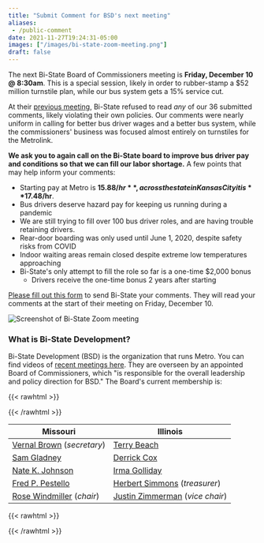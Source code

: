 ```yaml
---
title: "Submit Comment for BSD's next meeting"
aliases:
 - /public-comment
date: 2021-11-27T19:24:31-05:00
images: ["/images/bi-state-zoom-meeting.png"]
draft: false
---
```


The next Bi-State Board of Commissioners meeting is **Friday, December 10 @ 8:30am**. This is a special session, likely in order to rubber-stamp a $52 million turnstile plan, while our bus system gets a 15% service cut. <!--more--> 

At their [previous meeting](/rider-info/bi-state/2021-11-19-meeting), Bi-State refused to read *any* of our 36 submitted comments, likely violating their own policies. Our comments were nearly uniform in calling for better bus driver wages and a better bus system, while the commissioners' business was focused almost entirely on turnstiles for the Metrolink.

**We ask you to again call on the Bi-State board to improve bus driver pay and conditions so that we can fill our labor shortage.** A few points that may help inform your comments:

* Starting pay at Metro is **$15.88/hr**, across the state in Kansas City it is **$17.48/hr**. 
* Bus drivers deserve hazard pay for keeping us running during a pandemic
* We are still trying to fill over 100 bus driver roles, and are having trouble retaining drivers.
* Rear-door boarding was only used until June 1, 2020, despite safety risks from COVID
* Indoor waiting areas remain closed despite extreme low temperatures approaching
* Bi-State's only attempt to fill the role so far is a one-time $2,000 bonus 
    * Drivers receive the one-time bonus 2 years after starting 

[Please fill out this form](https://www.bistatedev.org/public-meetings/public-comment-form/) to send Bi-State your comments. They will read your comments at the start of their meeting on Friday, December 10.

![Screenshot of Bi-State Zoom meeting](/images/bi-state-zoom-meeting.png)

### What is Bi-State Development?
Bi-State Development (BSD) is the organization that runs Metro. You can find videos of [recent meetings here](https://www.youtube.com/user/MetroStLouisTransit). They are overseen by an appointed Board of Commissioners, which "is responsible for the overall leadership and policy direction for BSD." The Board's current membership is:

{{< rawhtml >}}
<div class="CommissionersInfo">
{{< /rawhtml >}}

|  Missouri  |  Illinois |
|------------|-----------|
| [Vernal Brown](https://www.bistatedev.org/?team=vernal-brown) (*secretary*) | [Terry Beach](https://www.bistatedev.org/?team=terry-beach) |
| [Sam Gladney](https://www.bistatedev.org/?team=sam-gladney) | [Derrick Cox](https://www.bistatedev.org/?team=derrick-cox) |
| [Nate K. Johnson](https://www.bistatedev.org/?team=nate-k-johnson) | [Irma Golliday](https://www.bistatedev.org/?team=irma-golliday) |
| [Fred P. Pestello](https://www.bistatedev.org/?team=fred-p-pestello) | [Herbert Simmons](https://www.bistatedev.org/?team=herbert-simmons) (*treasurer*) | 
| [Rose Windmiller](https://www.bistatedev.org/?team=rose-windmiller) (*chair*) | [Justin Zimmerman](https://www.bistatedev.org/?team=justin-zimmerman) (*vice chair*) |

{{< rawhtml >}}
</div>
{{< /rawhtml >}}